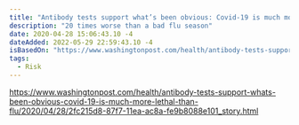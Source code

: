 ```yaml
---
title: "Antibody tests support what’s been obvious: Covid-19 is much more lethal than the flu."
description: "20 times worse than a bad flu season"
date: 2020-04-28 15:06:43.10 -4
dateAdded: 2022-05-29 22:59:43.10 -4
isBasedOn: "https://www.washingtonpost.com/health/antibody-tests-support-whats-been-obvious-covid-19-is-much-more-lethal-than-flu/2020/04/28/2fc215d8-87f7-11ea-ac8a-fe9b8088e101_story.html"
tags:
  - Risk
---
```


https://www.washingtonpost.com/health/antibody-tests-support-whats-been-obvious-covid-19-is-much-more-lethal-than-flu/2020/04/28/2fc215d8-87f7-11ea-ac8a-fe9b8088e101_story.html
